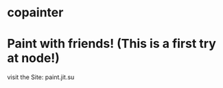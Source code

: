 copainter
=========

Paint with friends! (This is a first try at node!)
=========
visit the Site: paint.jit.su
